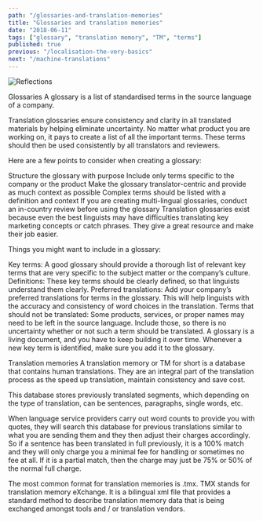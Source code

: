 ```yaml
---
path: "/glossaries-and-translation-memories"
title: "Glossaries and translation memories"
date: "2018-06-11"
tags: ["glossary", "translation memory", "TM", "terms"]
published: true
previous: "/localisation-the-very-basics"
next: "/machine-translations"
---
```

![Reflections](https://farm1.staticflickr.com/831/41818688861_1af1d4e3f9_b.jpg)

Glossaries
A glossary is a list of standardised terms in the source language of a company.

Translation glossaries ensure consistency and clarity in all translated materials by helping eliminate uncertainty. No matter what product you are working on, it pays to create a list of all the important terms. These terms should then be used consistently by all translators and reviewers.

Here are a few points to consider when creating a glossary:

Structure the glossary with purpose
Include only terms specific to the company or the product
Make the glossary translator-centric and provide as much context as possible
Complex terms should be listed with a definition and context
If you are creating multi-lingual glossaries, conduct an in-country review before using the glossary
Translation glossaries exist because even the best linguists may have difficulties translating key marketing concepts or catch phrases. They give a great resource and make their job easier.

Things you might want to include in a glossary:

Key terms: A good glossary should provide a thorough list of relevant key terms that are very specific to the subject matter or the company’s culture.
Definitions: These key terms should be clearly defined, so that linguists understand them clearly.
Preferred translations: Add your company’s preferred translations for terms in the glossary. This will help linguists with the accuracy and consistency of word choices in the translation.
Terms that should not be translated: Some products, services, or proper names may need to be left in the source language. Include those, so there is no uncertainty whether or not such a term should be translated.
A glossary is a living document, and you have to keep building it over time. Whenever a new key term is identified, make sure you add it to the glossary.

Translation memories
A translation memory or TM for short is a database that contains human translations. They are an integral part of the translation process as the speed up translation, maintain consistency and save cost.

This database stores previously translated segments, which depending on the type of translation, can be sentences, paragraphs, single words, etc.

When language service providers carry out word counts to provide you with quotes, they will search this database for previous translations similar to what you are sending them and they then adjust their charges accordingly. So if a sentence has been translated in full previously, it is a 100% match and they will only charge you a minimal fee for handling or sometimes no fee at all. If it is a partial match, then the charge may just be 75% or 50% of the normal full charge.

The most common format for translation memories is .tmx. TMX stands for translation memory eXchange. It is a bilingual xml file that provides a standard method to describe translation memory data that is being exchanged amongst tools and / or translation vendors.
